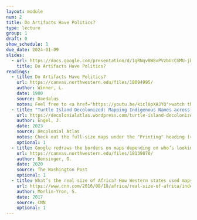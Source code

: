 ```yaml
---
layout: module
num: 2
title: Do Artifacts Have Politics?
type: lecture
group: 1
draft: 0
show_schedule: 1
due_date: 2024-01-09
slides:
  - url: https://docs.google.com/presentation/d/1gRNqv8W8vPVzbUcCGMU-jbS7Uo0bYFCuMnAzo0R-x9Q/edit?usp=sharing
    title: Do Artifacts Have Politics?
readings:
  - title: Do Artifacts Have Politics?
    url: https://canvas.northwestern.edu/files/18094995/
    author: Winner, L.
    date: 1980
    source: Daedalus
    notes: Feel free to <a href="https://youtu.be/kicl0pXAJYQ">watch this video</a> as a primer (but not substitute!) to the article
  - title: "Turtle Island Decolonized: Mapping Indigenous Names across “North America”"
    url: https://decolonialatlas.wordpress.com/turtle-island-decolonized/
    author: Engel, J.
    date: 2023
    source: Decolonial Atlas
    notes: Check out the full-size maps under the "Printing" heading (<a href="https://decolonialatlas.files.wordpress.com/2023/10/turtle-island-decolonized-map-with-index.pdf">here's an example of one</a>)
    optional: 1
  - title: Google redraws the borders on maps depending on who’s looking
    url: https://canvas.northwestern.edu/files/18139070/
    author: Bensinger, G.
    date: 2020
    source: The Washington Post
    optional: 1
  - title: What’s the real size of Africa? How Western states used maps to downplay size of continent
    url: https://www.cnn.com/2016/08/18/africa/real-size-of-africa/index.html
    author: Morlin-Yron, S.
    date: 2017
    source: CNN
    optional: 1
---
```


